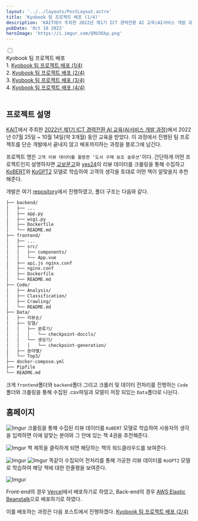 ```yaml
---
layout: '../../layouts/PostLayout.astro'
title: 'Kyobook 팀 프로젝트 배포 (1/4)'
description: 'KAIT에서 주최한 2022년 제1기 ICT 경력전환 AI 교육(AI서비스 개발 과정)에서 2022년 07월 25일 ~ 10월 14일(약 3개월) 동안 교육을 받았다. 이 과정에서 진행된 팀 프로젝트를 단순 개발에서 끝내지 않고 배포까지하는 과정을 블로그에 남긴다.'
pubDate: 'Oct 18 2022'
heroImage: 'https://i.imgur.com/Q9U36kp.png'
---
```


<div tabindex="0" class="collapse collapse-arrow border border-base-300 bg-base-100 rounded-box">
  <input type="checkbox" /> 
  <div class="collapse-title text-xl font-medium">
    Kyobook 팀 프로젝트 배포
  </div>
  <div class="collapse-content"> 
    1. <a href="/blog/Kyobook-팀-프로젝트-배포-(1)" class="link-primary link-hover">Kyobook 팀 프로젝트 배포 (1/4)</a><br>
    2. <a href="/blog/Kyobook-팀-프로젝트-배포-(2)" class="link-hover">Kyobook 팀 프로젝트 배포 (2/4)</a><br>
    3. <a href="/blog/Kyobook-팀-프로젝트-배포-(3)" class="link-hover">Kyobook 팀 프로젝트 배포 (3/4)</a><br>
    4. <a href="/blog/Kyobook-팀-프로젝트-배포-(4)" class="link-hover">Kyobook 팀 프로젝트 배포 (4/4)</a>
  </div>
</div>
<br>

## 프로젝트 설명

[KAIT](https://www.kait.or.kr/)에서 주최한 [2022년 제1기 ICT 경력전환 AI 교육(AI서비스 개발 과정)](http://www.ict-aisw.kr/)에서 2022년 07월 25일 ~ 10월 14일(약 3개월) 동안 교육을 받았다. 이 과정에서 진행된 팀 프로젝트를 단순 개발에서 끝내지 않고 배포까지하는 과정을 블로그에 남긴다.

프로젝트 명은 `고객 리뷰 데이터를 활용한 ‘도서 구매 보조 솔루션’`이다. 간단하게 어떤 프로젝트인지 설명하자면 [교보문고](https://www.kyobobook.co.kr/)와 [yes24](http://www.yes24.com/Main/default.aspx)의 리뷰 데이터를 크롤링을 통해 수집하고 [KoBERT](https://github.com/SKTBrain/KoBERT)와 [KoGPT2](https://github.com/SKT-AI/KoGPT2) 모델로 학습하여 고객의 생각을 토대로 어떤 책이 알맞을지 추천해준다.

개발은 여기 [repository](https://github.com/BoYeonJang/kyobobook-review)에서 진행하였고, 폴더 구조는 다음와 같다.

```zsh
├── backend/
│   ├── ...
│   ├── app.py
│   ├── wsgi.py
│   ├── Dockerfile
│   └── README.md
├── frontend/
│   ├── ...
│   ├── src/
│   │   ├── components/
│   │   └── App.vue
│   ├── api.js nginx.conf
│   ├── nginx.conf
│   ├── Dockerfile
│   └── README.md
├── Code/
│   ├── Analysis/
│   ├── Classification/
│   ├── Crawling/
│   └── README.md
├── Data/
│   ├── 리뷰순/
│   ├── 모델/
│   │   ├── 분류기/
│   │   │   └── checkpoint-doccls/
│   │   └── 생성기/
│   │   │   └── checkpoint-generation/
│   ├── 분야별/
│   └── Top3/
├── docker-compose.yml
├── Pipfile
└── README.md
```

크게 `frontend`폴더와 `backend`폴더 그리고 크롤러 및 데이터 전처리를 진행하는 `Code`폴더와 크롤링을 통해 수집된 .csv파일과 모델이 저장 되있는 `Data`폴더로 나뉜다.

## 홈페이지

![Imgur](https://i.imgur.com/rLADWkp.png)
크롤링을 통해 수집된 리뷰 데이터를 `KoBERT` 모델로 학습하여 사용자의 생각을 입력하면 이에 알맞는 분야와 그 안에 있는 책 4권을 추천해준다.

![Imgur](https://i.imgur.com/ImYQEIY.png)
책 제목을 클릭하게 되면 해당하는 책의 워드클라우드를 보여준다.

![Imgur](https://i.imgur.com/FyEQqPW.png)
![Imgur](https://i.imgur.com/9uUQROz.png)
똑같이 수집되어 전처리를 통해 가공한 리뷰 데이터를 `KoGPT2` 모델로 학습하여 해당 책에 대한 한줄평을 보여준다.

![Imgur](https://i.imgur.com/ANJj7YN.png)

Front-end의 경우 [Vercel](https://vercel.com/)에서 배포하기로 하였고, Back-end의 경우 [AWS Elastic Beanstalk](https://aws.amazon.com/ko/elasticbeanstalk/)으로 배포하기로 하였다.

이를 배포하는 과정은 다음 포스트에서 진행하겠다. [Kyobook 팀 프로젝트 배포 (2/4)](</blog/Kyobook-팀-프로젝트-배포-(2)>)

